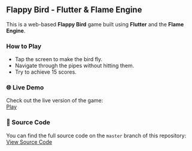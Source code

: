 
## Flappy Bird - Flutter & Flame Engine

This is a web-based **Flappy Bird** game built using **Flutter** and the **Flame Engine**.

### How to Play

- Tap the screen to make the bird fly.
- Navigate through the pipes without hitting them.
- Try to achieve 15 scores.

### 🌐 Live Demo

Check out the live version of the game:  
[Play](https://thisisdara.github.io/FlappyBird-on-Flame-Engine/)


### 🔗 Source Code

You can find the full source code on the `master` branch of this repository:  
[View Source Code](https://github.com/ThisIsDara/FlappyBird-on-Flame-Engine/tree/master)

